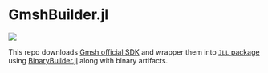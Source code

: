 # GmshBuilder.jl

![](https://github.com/shipengcheng1230/GmshBuilder.jl/workflows/Package/badge.svg)

This repo downloads [Gmsh official SDK](http://gmsh.info/) and wrapper them into [`JLL` package](https://github.com/shipengcheng1230/Gmsh_jll.jl)
using [BinaryBuilder.jl](https://github.com/JuliaPackaging/BinaryBuilder.jl) along with binary artifacts.
